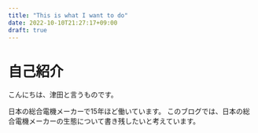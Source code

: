 ```yaml
---
title: "This is what I want to do"
date: 2022-10-10T21:27:17+09:00
draft: true 
---
```


# 自己紹介


こんにちは、津田と言うものです。


日本の総合電機メーカーで15年ほど働いています。
このブログでは、日本の総合電機メーカーの生態について書き残したいと考えています。




